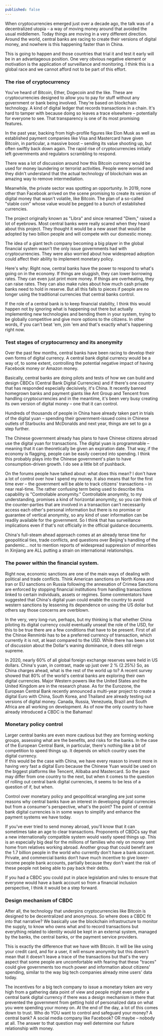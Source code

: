 ```yaml
---
published: false
---
```


When cryptocurrencies emerged just over a decade ago, the talk was of a decentralized utopia – a way of moving money around that avoided the usual middlemen. Today things are moving in a very different direction. Around the world, central banks are racing to create their versions of digital money, and nowhere is this happening faster than in China.

This is going to happen and those countries that trial it and test it early will be in an advantageous position. One very obvious negative element or motivation is the application of surveillance and monitoring. I think this is a global race and we cannot afford not to be part of this effort.

### The rise of cryptocurrency  
You've heard of Bitcoin, Ether, Dogecoin and the like. These are cryptocurrencies designed to allow you to pay for stuff without any government or bank being involved. They're based on blockchain technology. A kind of digital ledger that records transactions in a chain. It's hard to tamper with because doing so leaves a trace elsewhere – potentially for everyone to see. That transparency is one of its most promising features.

In the past year, backing from high-profile figures like Elon Musk as well as established payment companies like Visa and Mastercard have given Bitcoin, in particular, a massive boost – sending its value shooting up, but often swiftly back down again. The rapid rise of cryptocurrencies initially left governments and regulators scrambling to respond.

There was a lot of discussion around how this Bitcoin currency would be used for money laundering or terrorist activities. People were worried and they didn't understand that the actual technology of blockchain was an amazing way to remove intermediation.

Meanwhile, the private sector was spotting an opportunity. In 2019, none other than Facebook arrived on the scene promising to create its version of digital money that wasn't volatile, like Bitcoin. The plan of a so-called "stable coin" whose value would be pegged to a bunch of established currencies.

The project originally known as "Libra" and since renamed "Diem," raised a lot of eyebrows. Most central banks were really scared when they heard about this project. They thought it would be a new asset that would be adopted by two billion people and will compete with our domestic money.

The idea of a giant tech company becoming a big player in the global financial system wasn't the only issue governments had with cryptocurrencies. They were also worried about how widespread adoption could affect their ability to implement monetary policy.

Here's why: Right now, central banks have the power to respond to what's going on in the economy. If things are sluggish, they can lower borrowing rates. They can even just print more money. If things are overheating, they can raise rates. They can also make rules about how much cash private banks need to hold in reserve. But all this falls to pieces if people are no longer using the traditional currencies that central banks control.

If the role of a central bank is to keep financial stability, I think this would happen not by ignoring what is happening out there but actually implementing new technologies and bending them in your system, trying to be globally competitive and give more options to the citizens. In other words, if you can't beat 'em, join 'em and that's exactly what's happening right now.

### Test stages of cryptocurrency and its anonymity  
Over the past few months, central banks have been racing to develop their own forms of digital currency. A central bank digital currency would be a way of, to some extent, controlling the potential negative impact of having Facebook money or Amazon money. 

Basically, central banks are doing pilots and tests of how we can build and design CBDCs (Central Bank Digital Currencies) and if there's one country that has responded especially decisively, it's China. It recently banned homegrown banks and payment giants like Ant Group and Tencent from handling cryptocurrencies and in the meantime, it's been very busy creating its own version of digital money – one that it can control.

Hundreds of thousands of people in China have already taken part in trials of the digital yuan – spending their government-issued coins in Chinese outlets of Starbucks and McDonalds and next year, things are set to go a step further.

The Chinese government already has plans to have Chinese citizens abroad use the digital yuan for transactions. The digital yuan is programmable – meaning that it can theoretically be given an expiration date. That way, if the economy is flagging, people can be easily coerced into spending. I think this probably plays into the Chinese government's plan to have consumption-driven growth. I do see a little bit of pushback.

On the forums people have talked about: what does this mean? I don't have a lot of control over how I spend my money. It also means that for the first time ever – the government will be able to track citizens' transactions – in near real-time. The rather confusing term being used to describe this capability is "Controllable anonymity."
Controllable anonymity, to my understanding, promises a kind of horizontal anonymity, so you can think of the counter-parties that are involved in a transaction can't necessarily access each other's personal information but there is no promise or guarantee of vertical anonymity, so any kind of user information can be readily available for the government. So I think that has surveillance implications even if that's not officially in the official guidance documents.

China's full-steam ahead approach comes at an already tense time for geopolitical ties, trade conflicts, and questions over Beijing's handling of the pandemic... not to mention reports of widespread suppression of minorities in Xinjiang are ALL putting a strain on international relationships.

### The power within the financial system.  
Right now, economic sanctions are one of the main ways of dealing with political and trade conflicts. Think American sanctions on North Korea and Iran or EU sanctions on Russia following the annexation of Crimea Sanctions are enforced by stopping financial institutions from handling transactions linked to certain individuals, assets or regimes. Some commentators have suggested that China's digital yuan could enable the country to avoid western sanctions by lessening its dependence on using the US dollar but others say those concerns are overblown.

In the very, very long-run, perhaps, but my thinking is that whether China piloting its digital currency could eventually unseat the role of the USD, for this to be true there are a few conditions that have to be present.
First of all the Chinse Renminbi has to be a preferred currency of transaction, which currently it is not, at least compared to the USD. While there has been a lot of discussion about the Dollar's waning dominance, it does still reign supreme.

In 2020, nearly 60% of all global foreign exchange reserves were held in US dollars. China's yuan, in contrast, made up just over 2 % (2.25%) So, as China charges ahead, what is the rest of the world up to?
A recent survey showed that 80% of the world's central banks are exploring their own digital currencies. Major Western powers like the United States and the United Kingdom are in the research phase. As for the Eurozone, the European Central Bank recently announced a multi-year project to create a digital Euro with China, South Korea, and Thailand are already testing out versions of digital money. Canada, Russia, Venezuela, Brazil and South Africa are all working on development. As of now the only country to have already introduced a CBDC is the Bahamas! 

### Monetary policy control
Larger central banks are even more cautious but they are forming working groups, assessing what are the benefits, and risks for the banks. In the case of the European Central Bank, in particular, there's nothing like a bit of competition to speed things up. It depends on which country uses the digital currency.  
If this would be the case with China, we have every reason to invest more in having very fast a digital Euro because the Chinese Yuan would be used on the biggest platforms like Tencent, Alibaba and Mastercard.
So the pace may differ from one country to the next, but when it comes to the question of rolling out central bank digital currencies, it seems to be less of a question of if, but when.

Control over monetary policy and geopolitical wrangling are just some reasons why central banks have an interest in developing digital currencies but from a consumer's perspective, what's the point? The point of central bank digital currencies is in some ways to simplify and enhance the payment systems we have today.

If you've ever tried to send money abroad, you'll know that it can sometimes take an age to clear transactions. Proponents of CBDCs say that a new internationally compatible system would vastly speed things up. This is an especially big deal for the millions of families who rely on money sent home from relatives working abroad.
Another group that could benefit are the 1.7 billion people in the world who currently don't have a bank account. Private, and commercial banks don’t have much incentive to give lower-income people bank accounts, partially because they don't want the risk of these people not being able to pay back their debts.

If you had a CBDC you could put in place legislation and rules to ensure that everyone would have a bank account so from a financial inclusion perspective, I think it would be a step forward.

### Design mechanism of CBDC
After all, the technology that underpins cryptocurrencies like Bitcoin is designed to be decentralized and anonymous. So where does a CBDC fit into that narrative? We basically use the blockchain infrastructure to monitor the supply, to know who owns what and to record transactions but everything related to identity would be kept in an external system, managed by the banks, the central banks, or the payment service providers.

This is exactly the difference that we have with Bitcoin. It will be like using your credit card, and for a user, it will ensure anonymity but this doesn't mean that it doesn't leave a trace of the transactions but that's the very aspect that some people are uncomfortable with fearing that these "traces" could give governments too much power and information about citizens' spending, similar to the way big tech companies already mine users' data today.

The incentives for a big tech company to issue a monetary token are very high from a gathering data point of view and people might even prefer a central bank digital currency if there was a design mechanism in there that prevented the government from getting hold of personalized data on what you were spending your money on.
At the end of the day, a lot of this comes down to trust. Who do YOU want to control and safeguard your money? A central bank? A social media company like Facebook? OR maybe – nobody at all. The answer to that question may well determine our future relationship with money.

